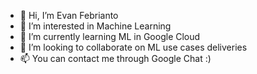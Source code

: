 - 👋 Hi, I’m Evan Febrianto
- 👀 I’m interested in Machine Learning
- 🌱 I’m currently learning ML in Google Cloud
- 💞️ I’m looking to collaborate on ML use cases deliveries
- 📫 You can contact me through Google Chat :)

<!---
evanfebrianto-dt/evanfebrianto-dt is a ✨ special ✨ repository because its `README.md` (this file) appears on your GitHub profile.
You can click the Preview link to take a look at your changes.
--->
